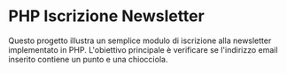 # PHP Iscrizione Newsletter

Questo progetto illustra un semplice modulo di iscrizione alla newsletter implementato in PHP. L'obiettivo principale è verificare se l'indirizzo email inserito contiene un punto e una chiocciola.
